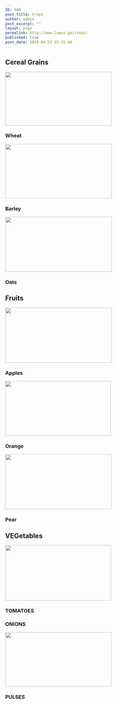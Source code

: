 ```yaml
---
ID: 600
post_title: Crops
author: admin
post_excerpt: ""
layout: page
permalink: http://www.lumus.ga/crops/
published: true
post_date: 2019-04-23 15:15:40
---
```

<h2>Cereal Grains</h2>		
										<img width="341" height="173" src="http://www.lumus.ga/wp-content/uploads/2019/04/Wheat-Resized.jpg" alt="" srcset="http://www.lumus.ga/wp-content/uploads/2019/04/Wheat-Resized.jpg 341w, http://www.lumus.ga/wp-content/uploads/2019/04/Wheat-Resized-300x152.jpg 300w" sizes="100vw" />											
			<h3>Wheat</h3>		
										<img width="342" height="175" src="http://www.lumus.ga/wp-content/uploads/2019/04/Barley-Resized.png" alt="" srcset="http://www.lumus.ga/wp-content/uploads/2019/04/Barley-Resized.png 342w, http://www.lumus.ga/wp-content/uploads/2019/04/Barley-Resized-300x154.png 300w" sizes="100vw" />											
			<h3>Barley</h3>		
										<img width="342" height="177" src="http://www.lumus.ga/wp-content/uploads/2019/04/Oats-Resized.jpg" alt="" srcset="http://www.lumus.ga/wp-content/uploads/2019/04/Oats-Resized.jpg 342w, http://www.lumus.ga/wp-content/uploads/2019/04/Oats-Resized-300x155.jpg 300w" sizes="100vw" />											
			<h3>Oats</h3>		
			<h2>Fruits</h2>		
										<img width="342" height="177" src="http://www.lumus.ga/wp-content/uploads/2019/04/Apples-Resized.jpg" alt="" srcset="http://www.lumus.ga/wp-content/uploads/2019/04/Apples-Resized.jpg 342w, http://www.lumus.ga/wp-content/uploads/2019/04/Apples-Resized-300x155.jpg 300w" sizes="100vw" />											
			<h3>Apples</h3>		
										<img width="339" height="176" src="http://www.lumus.ga/wp-content/uploads/2019/04/Oranges-Resized.jpg" alt="" srcset="http://www.lumus.ga/wp-content/uploads/2019/04/Oranges-Resized.jpg 339w, http://www.lumus.ga/wp-content/uploads/2019/04/Oranges-Resized-300x156.jpg 300w" sizes="100vw" />											
			<h3>Orange</h3>		
										<img width="341" height="177" src="http://www.lumus.ga/wp-content/uploads/2019/04/Pears-resized.jpg" alt="" srcset="http://www.lumus.ga/wp-content/uploads/2019/04/Pears-resized.jpg 341w, http://www.lumus.ga/wp-content/uploads/2019/04/Pears-resized-300x156.jpg 300w" sizes="100vw" />											
			<h3>Pear</h3>		
			<h2>VEGetables</h2>		
										<img width="340" height="178" src="http://www.lumus.ga/wp-content/uploads/2019/04/Tomatoes-Resized-1.jpg" alt="" srcset="http://www.lumus.ga/wp-content/uploads/2019/04/Tomatoes-Resized-1.jpg 340w, http://www.lumus.ga/wp-content/uploads/2019/04/Tomatoes-Resized-1-300x157.jpg 300w" sizes="100vw" />											
			<h3>TOMATOES</h3>		
			<h3>ONIONS</h3>		
										<img width="341" height="175" src="http://www.lumus.ga/wp-content/uploads/2019/04/Pulses-Resized.jpg" alt="" srcset="http://www.lumus.ga/wp-content/uploads/2019/04/Pulses-Resized.jpg 341w, http://www.lumus.ga/wp-content/uploads/2019/04/Pulses-Resized-300x154.jpg 300w" sizes="100vw" />											
			<h3>PULSES<br></h3>
